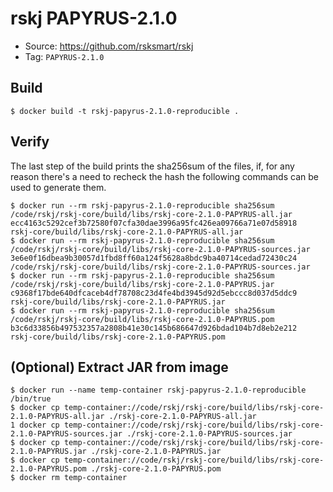 # rskj PAPYRUS-2.1.0

* Source: https://github.com/rsksmart/rskj
* Tag: `PAPYRUS-2.1.0`

## Build

```
$ docker build -t rskj-papyrus-2.1.0-reproducible .
```

## Verify

The last step of the build prints the sha256sum of the files, if, for any reason there's a need to recheck the hash the following commands can be used to generate them.
```
$ docker run --rm rskj-papyrus-2.1.0-reproducible sha256sum /code/rskj/rskj-core/build/libs/rskj-core-2.1.0-PAPYRUS-all.jar
ecc4163c5292cef3b72580f07cfa30dae3996a95fc426ea09766a71e07d58918  rskj-core/build/libs/rskj-core-2.1.0-PAPYRUS-all.jar
$ docker run --rm rskj-papyrus-2.1.0-reproducible sha256sum /code/rskj/rskj-core/build/libs/rskj-core-2.1.0-PAPYRUS-sources.jar
3e6e0f16dbea9b30057d1fbd8ff60a124f5628a8bdc9ba40714cedad72430c24  /code/rskj/rskj-core/build/libs/rskj-core-2.1.0-PAPYRUS-sources.jar
$ docker run --rm rskj-papyrus-2.1.0-reproducible sha256sum /code/rskj/rskj-core/build/libs/rskj-core-2.1.0-PAPYRUS.jar
c9368f17bde640dfcaceb4df78708c23d4fe4bd3945d92d5ebccc8d037d5ddc9  rskj-core/build/libs/rskj-core-2.1.0-PAPYRUS.jar
$ docker run --rm rskj-papyrus-2.1.0-reproducible sha256sum /code/rskj/rskj-core/build/libs/rskj-core-2.1.0-PAPYRUS.pom
b3c6d33856b497532357a2808b41e30c145b686647d926bdad104b7d8eb2e212  rskj-core/build/libs/rskj-core-2.1.0-PAPYRUS.pom
```


## (Optional) Extract JAR from image

```
$ docker run --name temp-container rskj-papyrus-2.1.0-reproducible /bin/true
$ docker cp temp-container://code/rskj/rskj-core/build/libs/rskj-core-2.1.0-PAPYRUS-all.jar ./rskj-core-2.1.0-PAPYRUS-all.jar
1 docker cp temp-container://code/rskj/rskj-core/build/libs/rskj-core-2.1.0-PAPYRUS-sources.jar ./rskj-core-2.1.0-PAPYRUS-sources.jar
$ docker cp temp-container://code/rskj/rskj-core/build/libs/rskj-core-2.1.0-PAPYRUS.jar ./rskj-core-2.1.0-PAPYRUS.jar
$ docker cp temp-container://code/rskj/rskj-core/build/libs/rskj-core-2.1.0-PAPYRUS.pom ./rskj-core-2.1.0-PAPYRUS.pom
$ docker rm temp-container
```
